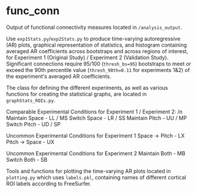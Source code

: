 # func_conn 

Output of functional connectivity measures located in `/analysis_output`.

Use `exp1Stats.py`/`exp2Stats.py` to produce time-varying autoregressive (AR) plots, graphical representation of statistics, and histogram containing averaged AR coefficients across bootstraps and across regions of interest, for Experiment 1 (Original Study) / Experiment 2 (Validation Study). Significant connections require 95/100 (`thresh_bs=95`) bootstraps to meet or exceed the 90th percentile value (`thresh_90th=0.11` for experiments 1&2) of the experiment's averaged AR coefficients.

The class for defining the different experiments, as well as various functions for creating the statistical graphs, are located in `graphStats_ROIs.py`.

Comparable Experimental Conditions for Experiment 1 / Experiment 2:
 /n Maintain Space - LL / MS
  Switch Space - LR / SS
  Maintain Pitch - UU / MP
  Switch Pitch - UD / SP

Uncommon Experimental Conditions for Experiment 1
  Space -> Pitch - LX
  Pitch -> Space - UX

Uncommon Experimental Conditions for Experiment 2
  Maintain Both - MB
  Switch Both - SB

Tools and functions for plotting the time-varying AR plots located in `plotting.py` which uses `labels.pkl`, containing names of different cortical ROI labels according to FreeSurfer. 
